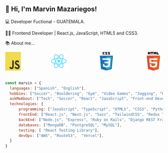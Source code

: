 <h2>👋 Hi, I'm Marvin Mazariegos!</h2>

💻 Developer Fuctional - GUATEMALA.

👨‍💻 Frontend Developer  | React.js, JavaScript,  HTML5 and CSS3.

📚 About me...

<div style="display: flex; justify-content: space-between;">
    <img alt="JavaScript" src="https://raw.githubusercontent.com/github/explore/80688e429a7d4ef2fca1e82350fe8e3517d3494d/topics/javascript/javascript.png" width="50" />
    <img alt="React.js" src="https://raw.githubusercontent.com/github/explore/80688e429a7d4ef2fca1e82350fe8e3517d3494d/topics/react/react.png" width="60" />
    <img alt="CSS3" src="https://raw.githubusercontent.com/github/explore/80688e429a7d4ef2fca1e82350fe8e3517d3494d/topics/css/css.png" width="60" />
    <img alt="HTML5" src="https://raw.githubusercontent.com/github/explore/80688e429a7d4ef2fca1e82350fe8e3517d3494d/topics/html/html.png" width="60" />
</div>

<br/>

```javascript
const marvin = {
  languages: ["Spanish", "English"],
  hobbies: ["Soccer", "Bouldering", "Gym", "Video Games", "Jogging", "Running"],
  askMeAbout: ["Tech", "Soccer", "React", "JavaScript", "Front-end Development"],
  technologies: {
      programming: ["JavaScript", "TypeScript", "HTML5", "CSS3", "Python", "Ruby"],
      frontEnd: ["React.js", "Next.js", "Sass", "TailwindCSS", "Redux Toolkit", "MaterialUI", "Angular"],
      backEnd: ["Node.js", "Express", "Ruby on Rails", "Django REST Framework"],
      databases: ["MongoDB", "PostgreSQL", "MySQL"],
      testing: [ "React Testing Library"],
      devOps: ["AWS", "Route53",  "Vercel"],
  }
}
```




